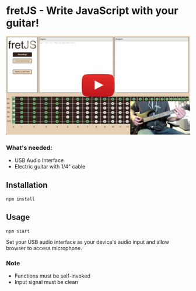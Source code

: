 # fretJS - Write JavaScript with your guitar!

[![fretJs Demo](https://github.com/DominicMonares/fret-js/blob/main/thumnail.png)](https://www.youtube.com/watch?v=fRe4yupMJ-A)

### What's needed:
- USB Audio Interface
- Electric guitar with 1/4" cable

## Installation
```
npm install
```

## Usage
```
npm start
```
Set your USB audio interface as your device's audio input and allow browser to access microphone.

### Note
- Functions must be self-invoked
- Input signal must be clean
